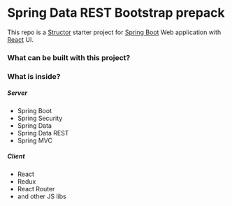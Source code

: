 # Spring Data REST Bootstrap prepack

This repo is a [Structor](https://github.com/ipselon/structor) starter project for [Spring Boot](http://projects.spring.io/spring-boot/) Web application with [React](https://facebook.github.io/react/) UI. 

### What can be built with this project?

### What is inside?

##### Server

* Spring Boot
* Spring Security
* Spring Data
* Spring Data REST
* Spring MVC

##### Client

* React
* Redux
* React Router
* and other JS libs



